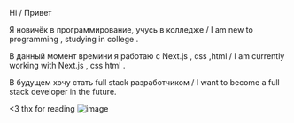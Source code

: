   Hi / Привет 
    
  Я новичёк в программирование, учусь в колледже / I am new to programming , studying in college .            
  
  В данный момент времини я работаю с Next.js , css ,html / I am currently working with Next.js , css html . 
  
  В будущем хочу стать full stack разработчиком / I want to become a full stack developer in the future. 
  
  <3 thx for reading 
  ![image](https://user-images.githubusercontent.com/92443953/184135068-9f766104-b932-4ae7-b2fd-cd9bbbff3de5.png)
  
  
 
